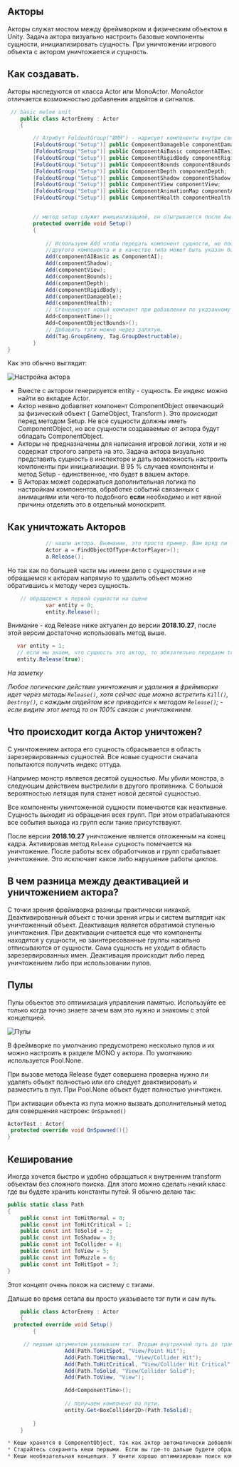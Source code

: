 ## Акторы
Акторы служат мостом между фреймворком и физическим объектом в Unity. Задача актора визуально настроить базовые компоненты сущности, инициализировать сущность. При уничтожении игрового объекта с актором уничтожается и сущность.

## Как создавать.
Акторы наследуются от класса Actor или MonoActor. MonoActor отличается возможностью добавления апдейтов и сигналов.
```csharp
 // basic melee unit
    public class ActorEnemy : Actor
    {

        // Атрибут FoldoutGroup("ИМЯ") - нарисует компоненты внутри сворачиваемой группы с заданным именем.
        [FoldoutGroup("Setup")] public ComponentDamageble componentDamageble;
        [FoldoutGroup("Setup")] public ComponentAiBasic componentAIBasic;  
        [FoldoutGroup("Setup")] public ComponentRigidBody componentRigidBody;
        [FoldoutGroup("Setup")] public ComponentBounds componentBounds;
        [FoldoutGroup("Setup")] public ComponentDepth componentDepth;
        [FoldoutGroup("Setup")] public ComponentShadow componentShadow;
        [FoldoutGroup("Setup")] public ComponentView componentView;
        [FoldoutGroup("Setup")] public ComponentAnimationMap componentAnimationMap;
        [FoldoutGroup("Setup")] public ComponentHealth componentHealth;


        // метод setup служит инициализацией, он отыгрывается после Awake. Именно через сетап мы передаем компоненты сущности.
        protected override void Setup()
        {
     
            // Используем Add чтобы передать компонент сущности, не поощряется, но компонент может быть унаследован от
            //другого компонента и в качестве типа может быть указан базовый тип ( родитель ). 
            Add(componentAIBasic as ComponentAI);
            Add(componentShadow);
            Add(componentView);
            Add(componentBounds);
            Add(componentDepth);
            Add(componentRigidBody);
            Add(componentDamageble);
            Add(componentHealth);
            // Сгененирует новый компнент при добавлении по указанному типу.
            Add<ComponentTime>();
            Add<ComponentObjectBounds>();
            // Добавить тэги можно через запятую.
            Add(Tag.GroupEnemy, Tag.GroupDestructable);
        }
}
```
Как это обычно выглядит:

![Настройка актора](https://i.gyazo.com/4e956a329b7a081f2fafc8bdd29f27f3.png)

* Вместе с актором генерируется entity - сущность. Ее индекс можно найти во вкладке Actor.
* Актор неявно добавляет компонент ComponentObject отвечающий за физический объект ( GameObject, Transform ). Это происходит перед методом Setup. Не все сущности должны иметь ComponentObject, но все сущности создаваемые от актора будут обладать ComponentObject.
* Акторы не предназначены для написания игровой логики, хотя и не содержат строгого запрета на это. Задача актора визуально представить сущность в инспекторе и дать возможность настроить компоненты при инициализации. В 95 % случаев компоненты и метод Setup - единственное, что будет в вашем акторе.
* В Акторах может содержаться дополнительная логика по настройкам компонентов, обработке событий связанных с анимациями или чего-то подобного **если** необходимо и нет явной причины отделить это в отдельный моноскрипт.

## Как уничтожать Акторов
```csharp
            // нашли актора. Внимание, это просто пример. Вам вряд ли такое понадобится.
            Actor a = FindObjectOfType<ActorPlayer>();
            a.Release();
```

Но так как по большей части мы имеем дело с сущностями и не обращаемся к акторам напрямую то удалить объект можно
обратившись к методу через сущность.

```csharp
    // обращаемся к первой сущности на сцене
            var entity = 0;
            entity.Release();
```

Внимание - код Release ниже актуален до версии **2018.10.27**, после этой версии достаточно использовать метод выше.
```csharp
   var entity = 1;
   // если мы знаем, что сущность это актор, то обязательно передаем true. 
   entity.Release(true); 
```

_На заметку_

_Любое логические действие уничтожения и удаления в фреймворке идет через методы `Release()`, хотя сейчас еще можно встретить `Kill()`, `Destroy()`, с каждым апдейтом все приводится к методам `Release()`; - если видите этот метод то он 100% связан с уничтожением._

## Что происходит когда Актор уничтожен?

С уничтожением актора его сущность сбрасывается в область зарезервированных сущностей. Все новые сущности сначала попытаются получить индекс оттуда.
 
Например монстр является десятой сущностью. Мы убили монстра, а следующим действием выстрелили в другого противника. С большой вероятностью летящая пуля станет новой десятой сущностью.

Все компоненты уничтоженной сущности помечаются как неактивные. Сущность выходит из обращения всех групп. При этом отрабатываются все события выхода из групп если такие присутстввуют. 

После версии **2018.10.27** уничтожение является отложенным на конец кадра. Активировав метод `Release` сущность помечается на уничтожение. После работы всех обработчиков и групп срабатывает уничтожение. Это исключает какое либо нарушение работы циклов.

## В чем разница между деактивацией и уничтожением актора?
С точки зрения фреймворка разницы практически никакой. Деактивированный объект с точки зрения игры и систем выглядит как уничтоженный объект. Деактивация является обратимой ступенью уничтожения. 
При деактивации считается еще что компоненты находятся у сущности, но заинтересованные группы насильно отписываются от сущности. Сама сущность не уходит в область зарезервированных имен. Деактивация происходит либо перед уничтожением либо при использовании пулов.

## Пулы
Пулы объектов это оптимизация управления памятью. Используйте ее только когда точно знаете зачем вам это нужно и знакомы с этой концепцией. 

![Пулы](https://i.gyazo.com/37d679ab3bed5d51f8dc970063e93f60.png) 

В фреймворке по умолчанию предусмотрено несколько пулов и их можно настроить в разделе MONO у актора. По умолчанию используется Pool.None. 

При вызове метода Release будет совершена проверка нужно ли удалять объект полностью или его следует деактивировать и разместить в пул. При Pool.None объект будет полностью уничтожен.

При активации объекта из пула можно вызвать дополнительный метод для совершения настроек: `OnSpawned()`
 

```csharp
ActorTest : Actor{
 protected override void OnSpawned(){}
}
```

## Кеширование

Иногда хочется быстро и удобно обращаться к внутренним transform объектам без сложного поиска.
Для этого можно сделать некий класс где вы будете хранить константы путей. Я обычно делаю так:

```csharp
public static class Path
{
    public const int ToHitNormal = 0;
    public const int ToHitCritical = 1;
    public const int ToSolid = 2;
    public const int ToShadow = 3;
    public const int ToCollider = 4;
    public const int ToView = 5;
    public const int ToMuzzle = 6;
    public const int ToHitSpot = 7;
}
```
Этот концепт очень похож на систему с тэгами.

Дальше во время сетапа вы просто указываете тэг пути и сам путь.

```csharp
    public class ActorEnemy : Actor
    {
  protected override void Setup()
        {

     // первым аргументом указываем тэг. Вторым внутренний путь до трансформа.
                  Add(Path.ToHitSpot, "View/Point Hit");
                  Add(Path.ToHitNormal, "View/Collider Hit");
                  Add(Path.ToHitCritical, "View/Collider Hit Critical");
                  Add(Path.ToSolid, "View/Collider Solid");
                  Add(Path.ToView, "View");

                  Add<ComponentTime>();
             
                  // получаем компонент по пути.
                  entity.Get<BoxCollider2D>(Path.ToSolid);
                 
        }
    }

* Кеши хранятся в ComponentObject, так как актор автоматически добавляет ComponentObject, то на момент срабатывания ADD актор уже знает куда передать кеш. 
* Старайтесь сохранять кеши первыми. Если вы где-то дальше будете обращаться к ним во время настроек это поможет избежать ошибок инициализации.
* Кеши необязательная концепция. У юнити хорошо оптимизирован поиск компонентов и хотя получение кеша неимоверно быстрее не стоит использовать их если вам некомфортно или вы делаете это редко.


 